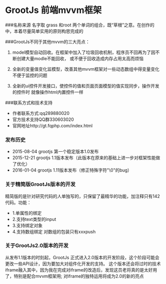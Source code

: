 GrootJs 前端mvvm框架
=======
###名称来源
名字取 grass 和root 两个单词的组合，既“草根”之意。在创作的中，本着尽量简单实用的原则构思完成的
  
###GrootJs不同于其他mvvm的三大亮点：

1. model模型自动回收。在框架中加入了垃圾回收机制，程序员不回再为了因不断创建大量modle不能回收，
  或不便于回收造成内存占用太高而烦恼

2. 全新的变量值变化监模型，改善其他mvvm框架对一些动态数组中得变量变化不便于监控的问题

3. 全新的ui控件开发接口，使控件的值和页面页面模型的值实现同步，操作开发的控件时 就像操作html内置控件一样

###联系方式和技术支持

+ 作者联系方式:qq289880020
+ 官方技术支持QQ群330603020
+ 官网地址http://gt.fqphp.com/index.html

### 发布历史
+ 2015-08-04  grootjs 第一个稳定版本1.0发布
+ 2015-12-21  grootjs 1.1版本发布（此版本在原来的基础上进一步对框架性能做了优化）
+ 2016-01-04  grootjs 1.11版本发布（修正特殊字符"\0"的bug）

### 关于精简版GrootJs版本的开发
精简版的是针对研究代码的人单独写的，只保留了最精华的功能，加注释只有142代码。功能：
+ 1.单属性的绑定
+ 2.支持text类型的input
+ 3.支持绑定对象
+ 4.支持数组绑定 对数组的包装只有xxxpush


### 关于GrootJs2.0版本的开发
从发布1.1版本的时刻起，GrootJs 正式进入2.0版本的开发阶段，这个阶段可能会更改一些API设计，因为要加大对组件化开发的支持。
这个版本还会将过时的技术iframe融入其中，因为我在完成对iframe的改造后，发现这员老将真的是太好用了，特别是配合mvvm框架用;
对iframe的独特运用将成为2.0的新的亮点
